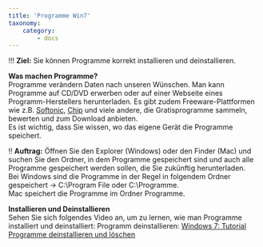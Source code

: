 ```yaml
---
title: 'Programme Win7'
taxonomy:
    category:
        - docs
---
```


!!! **Ziel:** Sie können Programme korrekt installieren und deinstallieren.

**Was machen Programme?**<br>
Programme verändern Daten nach unseren Wünschen. Man kann Programme auf CD/DVD erwerben oder auf einer Webseite eines Programm-Herstellers herunterladen. Es gibt zudem Freeware-Plattformen wie z.B. [Softonic](http://www.softonic.de), [Chip](http://www.chip.de) und viele andere, die Gratisprogramme sammeln, bewerten und zum Download anbieten. <br> Es ist wichtig, dass Sie wissen, wo das eigene Gerät die Programme speichert.

!! **Auftrag:** Öffnen Sie den Explorer (Windows) oder den Finder (Mac) und suchen Sie den Ordner, in dem Programme gespeichert sind und auch alle Programme gespeichert werden sollen, die Sie zukünftig herunterladen. <br>
Bei Windows sind die Programme in der Regel in folgendem Ordner gespeichert -> C:\Program File oder C:\Programme.<br>
Mac speichert die Programme im Ordner Programme.<br>

**Installieren und Deinstallieren**<br>
Sehen Sie sich folgendes Video an, um zu lernen, wie man Programme installiert und deinstalliert:
Programm deinstallieren: [Windows 7: Tutorial Programme deinstallieren und löschen](http://www.youtube.com/watch?v=dg8b5A_jHdM)<br>

